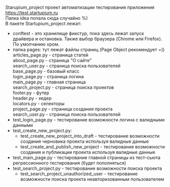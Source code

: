 Starupium_project проект автоматизации тестирования приложения https://test.startupium.ru<br>
Папка idea попала сюда случайно %)<br>
В пакете Startupium_project лежат:
- conftest - это хранилище фикстур, пока здесь лежат запуск драйвера и остановка. Также выбор браузера (Chrome или Firefox). По умолчанию хром.<br>
- папка pages: тут лежат файлы страниц (Page Object рекомендует =))<br>
   articles_page.py - страница статей<br>
   about_page.py - страница "О сайте"<br>
   search_user.py - страница поиска пользователей<br>
   base_page.py - базовый класс<br>
   login_page.py - страница логина<br>
   main_page.py - главная страница<br>
   search_project.py - страница поиска проектов<br>
   footer.py - футер<br>
   header.py -  хедер<br>
   locators.py - селекторы<br>
   project_page.py - страница создания проекта<br>
   search_user.py - страница поиска пользователей<br>
- test_login_page.py - тестирование возможности логина с валидными данными
- test_create_new_project.py:<br>
     - test_create_new_project_into_draft - тестирование возможности создания черновика проекта используя валидные данные
     - test_create_and_publish_new_project - тестирование возможности создания и публикации проекта используя валидные данные 
- test_main_page.py - тестирование главной страницы из тест-сьюта регрессионного тестирования (будет пополняться)<br>
- test_search_project.py - тестирование возможности поиска проекта<br>
     - test_search_project_unauthorized_user - тестирование возможности поиска проекта неавторизованным пользователем
     
   
